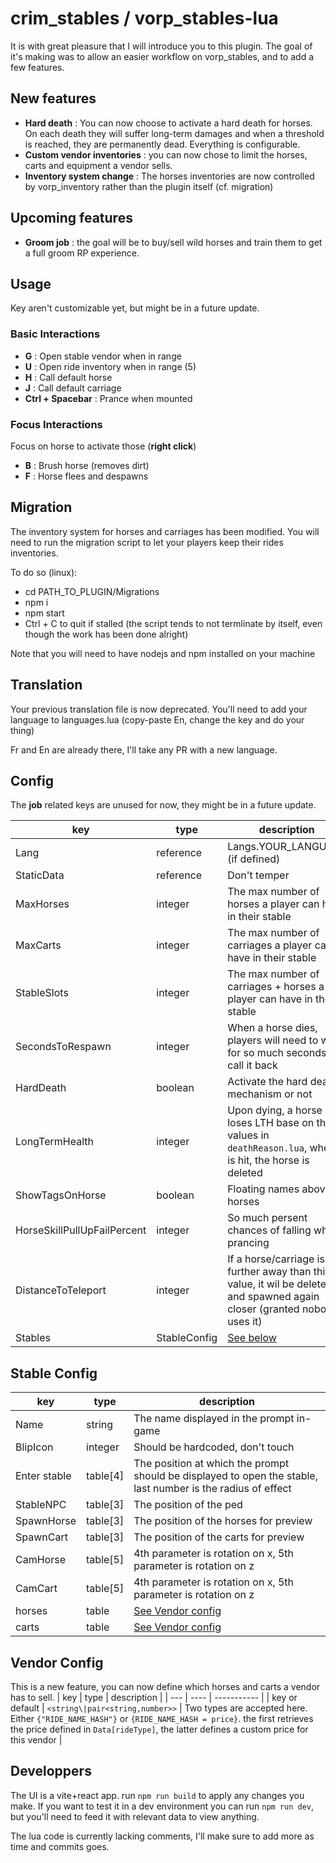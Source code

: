 # crim_stables / vorp_stables-lua

It is with great pleasure that I will introduce you to this plugin. The goal of it's making was to allow an easier workflow on vorp_stables, and to add a few features.

## New features
- **Hard death** : You can now choose to activate a hard death for horses. On each death they will suffer long-term damages and when a threshold is reached, they are permanently dead. Everything is configurable.
- **Custom vendor inventories** : you can now chose to limit the horses, carts and equipment a vendor sells.
- **Inventory system change** : The horses inventories are now controlled by vorp_inventory rather than the plugin itself (cf. migration)

## Upcoming features
- **Groom job** : the goal will be to buy/sell wild horses and train them to get a full groom RP experience.

## Usage
Key aren't customizable yet, but might be in a future update.

### Basic Interactions

- **G** : Open stable vendor when in range
- **U** : Open ride inventory when in range (5)
- **H** : Call default horse
- **J** : Call default carriage
- **Ctrl + Spacebar** : Prance when mounted

### Focus Interactions
Focus on horse to activate those (**right click**)
- **B** : Brush horse (removes dirt)
- **F** : Horse flees and despawns

## Migration
The inventory system for horses and carriages has been modified. You will need to run the migration script to let your players keep their rides inventories.

To do so (linux): 
- cd PATH_TO_PLUGIN/Migrations
- npm i
- npm start
- Ctrl + C to quit if stalled (the script tends to not termlinate by itself, even though the work has been done alright)

Note that you will need to have nodejs and npm installed on your machine

## Translation

Your previous translation file is now deprecated. You'll need to add your language to languages.lua (copy-paste En, change the key and do your thing)

Fr and En are already there, I'll take any PR with a new language.

## Config

The **job** related keys are unused for now, they might be in a future update.

| key | type | description |
| --- | ---- | ----------- |
| Lang | reference | Langs.YOUR_LANGUAGE (if defined)|
| StaticData | reference | Don't temper |
| MaxHorses | integer | The max number of horses a player can have in their stable |
| MaxCarts | integer | The max number of carriages a player can have in their stable |
| StableSlots | integer | The max number of carriages + horses a player can have in their stable |
| SecondsToRespawn | integer | When a horse dies, players will need to wait for so much seconds to call it back |
| HardDeath | boolean | Activate the hard death mechanism or not |
| LongTermHealth | integer | Upon dying, a horse loses LTH base on the values in `deathReason.lua`, when 0 is hit, the horse is deleted |
| ShowTagsOnHorse | boolean | Floating names above horses |
| HorseSkillPullUpFailPercent | integer | So much persent chances of falling when prancing |
| DistanceToTeleport | integer | If a horse/carriage is further away than this value, it wil be deleted and spawned again closer (granted nobody uses it) |
| Stables | StableConfig | [See below](#Stable-Config) |

## Stable Config

| key | type | description |
| --- | ---- | ----------- |
| Name | string | The name displayed in the prompt in-game |
| BlipIcon | integer | Should be hardcoded, don't touch |
| Enter stable | table[4] | The position at which the prompt should be displayed to open the stable, last number is the radius of effect |
| StableNPC | table[3] | The position of the ped |
| SpawnHorse | table[3] | The position of the horses for preview |
| SpawnCart | table[3] | The position of the carts for preview |
| CamHorse | table[5] | 4th parameter is rotation on x, 5th parameter is rotation on z |
| CamCart | table[5] | 4th parameter is rotation on x, 5th parameter is rotation on z |
| horses | table | [See Vendor config](#Vendor-Config)|
| carts | table | [See Vendor config](#Vendor-Config)|

## Vendor Config
This is a new feature, you can now define which horses and carts a vendor has to sell.
| key | type | description |
| --- | ---- | ----------- |
| key or default | `<string\|pair<string,number>>` | Two types are accepted here. Either `{"RIDE_NAME_HASH"}` or `{RIDE_NAME_HASH = price}`. the first retrieves the price defined in `Data[rideType]`, the latter defines a custom price for this vendor |

## Developpers
The UI is a vite+react app. run `npm run build` to apply any changes you make. If you want to test it in a dev environment you can run `npm run dev`, but you'll need to feed it with relevant data to view anything.

The lua code is currently lacking comments, I'll make sure to add more as time and commits goes.
